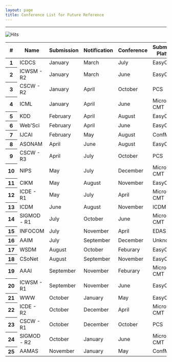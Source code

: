 ```yaml
---
layout: page
title: Conference List for Future Reference
---
```


--------
![Hits](https://hitcounter.pythonanywhere.com/count/tag.svg?url=https%3A%2F%2Fcdslabamotong.github.io%2Fconference-list%2F)

<!--Table-->
<div class="row justify-content-center">
<table id="tablePreview" class="table table-hover table-striped">
<!--Table head-->
  <thead>
    <tr>
      <th>#</th>
      <th>Name</th>
      <th>Submission</th>
      <th>Notification</th>
      <th>Conference</th>
      <th>Submission Platform</th>
    </tr>
  </thead>
  <!--Table head-->
  <!--Table body-->
  <tbody>
    <tr>
      <th scope="row">1</th>
      <td>ICDCS</td>
      <td>January</td>
      <td>March</td>
      <td>July</td>
      <td>EasyChair</td>
    </tr>
    <tr>
      <th scope="row">2</th>
      <td>ICWSM - R2</td>
      <td>January</td>
      <td>March</td>
      <td>June</td>
      <td>EasyChair</td>
    </tr>
    <tr>
      <th scope="row">3</th>
      <td>CSCW - R2</td>
      <td>January</td>
      <td>April</td>
      <td>October</td>
      <td>PCS</td>
    </tr>
    <tr>
      <th scope="row">4</th>
      <td>ICML</td>
      <td>January</td>
      <td>April</td>
      <td>June</td>
      <td>Microsoft CMT</td>
    </tr>
    <tr>
      <th scope="row">5</th>
      <td>KDD</td>
      <td>February</td>
      <td>April</td>
      <td>August</td>
      <td>EasyChair</td>
    </tr>
    <tr>
      <th scope="row">6</th>
      <td>Web'Sci</td>
      <td>February</td>
      <td>April</td>
      <td>June</td>
      <td>EasyChair</td>
    </tr>
    <tr>
      <th scope="row">7</th>
      <td>IJCAI</td>
      <td>February</td>
      <td>May</td>
      <td>August</td>
      <td>ConfMaster</td>
    </tr>
    <tr>
      <th scope="row">8</th>
      <td>ASONAM</td>
      <td>April</td>
      <td>June</td>
      <td>August</td>
      <td>EasyChair</td>
    </tr>
    <tr>
      <th scope="row">9</th>
      <td>CSCW - R3</td>
      <td>April</td>
      <td>July</td>
      <td>October</td>
      <td>PCS</td>
    </tr>
    <tr>
      <th scope="row">10</th>
      <td>NIPS</td>
      <td>May</td>
      <td>July</td>
      <td>December</td>
      <td>Microsoft CMT</td>
    </tr>
    <tr>
      <th scope="row">11</th>
      <td>CIKM</td>
      <td>May</td>
      <td>August</td>
      <td>November</td>
      <td>EasyChair</td>
    </tr>
    <tr>
      <th scope="row">12</th>
      <td>ICDE - R1</td>
      <td>May</td>
      <td>July</td>
      <td>April</td>
      <td>Microsoft CMT</td>
    </tr>
    <tr>
      <th scope="row">13</th>
      <td>ICDM</td>
      <td>June</td>
      <td>August</td>
      <td>November</td>
      <td>ICDM Link</td>
    </tr>
    <tr>
      <th scope="row">14</th>
      <td>SIGMOD - R1</td>
      <td>July</td>
      <td>October</td>
      <td>June</td>
      <td>Microsoft CMT</td>
    </tr>
    <tr>
      <th scope="row">15</th>
      <td>INFOCOM</td>
      <td>July</td>
      <td>November</td>
      <td>April</td>
      <td>EDAS</td>
    </tr>
    <tr>
      <th scope="row">16</th>
      <td>AAIM</td>
      <td>July</td>
      <td>September</td>
      <td>December</td>
      <td>Unknown</td>
    </tr>
    <tr>
      <th scope="row">17</th>
      <td>WSDM</td>
      <td>August</td>
      <td>October</td>
      <td>Feburary</td>
      <td>EasyChair</td>
    </tr>
    <tr>
      <th scope="row">18</th>
      <td>CSoNet</td>
      <td>August</td>
      <td>September</td>
      <td>November</td>
      <td>EasyChair</td>
    </tr>
    <tr>
      <th scope="row">19</th>
      <td>AAAI</td>
      <td>September</td>
      <td>November</td>
      <td>Feburary</td>
      <td>Microsoft CMT</td>
    </tr>
    <tr>
      <th scope="row">20</th>
      <td>ICWSM - R1</td>
      <td>September</td>
      <td>November</td>
      <td>June</td>
      <td>EasyChair</td>
    </tr>
    <tr>
      <th scope="row">21</th>
      <td>WWW</td>
      <td>October</td>
      <td>January</td>
      <td>May</td>
      <td>EasyChair</td>
    </tr>
    <tr>
      <th scope="row">22</th>
      <td>ICDE - R2</td>
      <td>October</td>
      <td>December</td>
      <td>April</td>
      <td>Microsoft CMT</td>
    </tr>
    <tr>
      <th scope="row">23</th>
      <td>CSCW - R1</td>
      <td>October</td>
      <td>December</td>
      <td>October</td>
      <td>PCS</td>
    </tr>
    <tr>
      <th scope="row">24</th>
      <td>SIGMOD - R2</td>
      <td>October</td>
      <td>January</td>
      <td>June</td>
      <td>Microsoft CMT</td>
    </tr>
    <tr>
      <th scope="row">25</th>
      <td>AAMAS</td>
      <td>November</td>
      <td>January</td>
      <td>May</td>
      <td>ConfMaster</td>
    </tr>
  </tbody>
  <!--Table body-->
</table>
<!--Table-->
</div>

